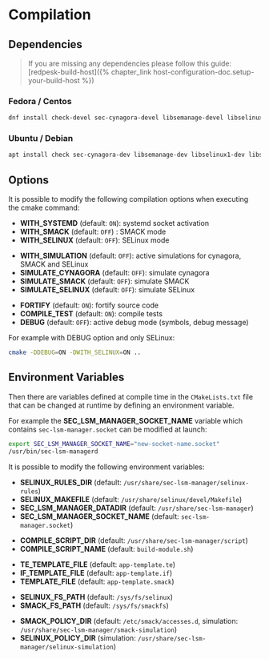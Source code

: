 # Compilation

## Dependencies

> If you are missing any dependencies please follow this guide: [redpesk-build-host]({% chapter_link host-configuration-doc.setup-your-build-host %})

### Fedora / Centos

```bash
dnf install check-devel sec-cynagora-devel libsemanage-devel libselinux-devel systemd-devel libcap-devel libsmack-userspace-devel
```

### Ubuntu / Debian

```bash
apt install check sec-cynagora-dev libsemanage-dev libselinux1-dev libsystemd-dev libcap-dev
```

## Options

It is possible to modify the following compilation options when executing the cmake command:

- **WITH_SYSTEMD** (default: `ON`): systemd socket activation
- **WITH_SMACK** (default: `OFF`) : SMACK mode
- **WITH_SELINUX** (default: `OFF`): SELinux mode

+ **WITH_SIMULATION** (default: `OFF`): active simulations for cynagora, SMACK and SELinux
+ **SIMULATE_CYNAGORA** (default: `OFF`): simulate cynagora
+ **SIMULATE_SMACK** (default: `OFF`): simulate SMACK
+ **SIMULATE_SELINUX** (default: `OFF`): simulate SELinux

- **FORTIFY** (default: `ON`): fortify source code
- **COMPILE_TEST** (default: `ON`): compile tests
- **DEBUG** (default: `OFF`): active debug mode (symbols, debug message)

For example with DEBUG option and only SELinux:

```bash
cmake -DDEBUG=ON -DWITH_SELINUX=ON ..
```

## Environment Variables

Then there are variables defined at compile time in the `CMakeLists.txt` file that can be changed at runtime by defining an environment variable.

For example the **SEC_LSM_MANAGER_SOCKET_NAME** variable which contains `sec-lsm-manager.socket` can be modified at launch:

```bash
export SEC_LSM_MANAGER_SOCKET_NAME="new-socket-name.socket"
/usr/bin/sec-lsm-managerd
```

It is possible to modify the following environment variables:

- **SELINUX_RULES_DIR** (default: `/usr/share/sec-lsm-manager/selinux-rules`)
- **SELINUX_MAKEFILE** (default: `/usr/share/selinux/devel/Makefile`)
- **SEC_LSM_MANAGER_DATADIR** (default: `/usr/share/sec-lsm-manager`)
- **SEC_LSM_MANAGER_SOCKET_NAME** (default: `sec-lsm-manager.socket`)

+ **COMPILE_SCRIPT_DIR** (default: `/usr/share/sec-lsm-manager/script`)
+ **COMPILE_SCRIPT_NAME** (default: `build-module.sh`)

- **TE_TEMPLATE_FILE** (default: `app-template.te`)
- **IF_TEMPLATE_FILE** (default: `app-template.if`)
- **TEMPLATE_FILE** (default: `app-template.smack`)

+ **SELINUX_FS_PATH** (default: `/sys/fs/selinux`)
+ **SMACK_FS_PATH** (default: `/sys/fs/smackfs`)

- **SMACK_POLICY_DIR** (default: `/etc/smack/accesses.d`, simulation: `/usr/share/sec-lsm-manager/smack-simulation`)
- **SELINUX_POLICY_DIR** (simulation: `/usr/share/sec-lsm-manager/selinux-simulation`)
